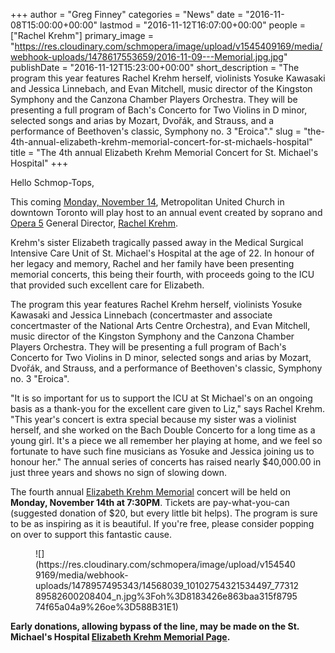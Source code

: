+++
author = "Greg Finney"
categories = "News"
date = "2016-11-08T15:00:00+00:00"
lastmod = "2016-11-12T16:07:00+00:00"
people = ["Rachel Krehm"]
primary_image = "https://res.cloudinary.com/schmopera/image/upload/v1545409169/media/webhook-uploads/1478617553659/2016-11-09---Memorial.jpg.jpg"
publishDate = "2016-11-12T15:23:00+00:00"
short_description = "The program this year features Rachel Krehm herself, violinists Yosuke Kawasaki and Jessica Linnebach, and Evan Mitchell, music director of the Kingston Symphony and the Canzona Chamber Players Orchestra. They will be presenting a full program of Bach&#039;s Concerto for Two Violins in D minor, selected songs and arias by Mozart, Dvořák, and Strauss, and a performance of Beethoven&#039;s classic, Symphony no. 3 &quot;Eroica&quot;."
slug = "the-4th-annual-elizabeth-krehm-memorial-concert-for-st-michaels-hospital"
title = "The 4th annual Elizabeth Krehm Memorial Concert for St. Michael&#039;s Hospital"
+++

Hello Schmop-Tops, 

This coming [Monday, November 14](https://www.facebook.com/events/1792049287730538/), Metropolitan United Church in downtown Toronto will play host to an annual event created by soprano and [Opera 5](/scene/companies/opera-5/) General Director, [Rachel Krehm](/scene/people/rachel-krehm/). 

Krehm's sister Elizabeth tragically passed away in the Medical Surgical Intensive Care Unit of St. Michael's Hospital at the age of 22. In honour of her legacy and memory, Rachel and her family have been presenting memorial concerts, this being their fourth, with proceeds going to the ICU that provided such excellent care for Elizabeth. 

The program this year features Rachel Krehm herself, violinists Yosuke Kawasaki and Jessica Linnebach (concertmaster and associate concertmaster of the National Arts Centre Orchestra), and Evan Mitchell, music director of the Kingston Symphony and the Canzona Chamber Players Orchestra. They will be presenting a full program of Bach's Concerto for Two Violins in D minor, selected songs and arias by Mozart, Dvořák, and Strauss, and a performance of Beethoven's classic, Symphony no. 3 "Eroica".

"It is so important for us to support the ICU at St Michael's on an ongoing basis as a thank-you for the excellent care given to Liz," says Rachel Krehm. "This year's concert is extra special because my sister was a violinist herself, and she worked on the Bach Double Concerto for a long time as a young girl. It's a piece we all remember her playing at home, and we feel so fortunate to have such fine musicians as Yosuke and Jessica joining us to honour her." The annual series of concerts has raised nearly $40,000.00 in just three years and shows no sign of slowing down. 

The fourth annual [Elizabeth Krehm Memorial](https://www.facebook.com/events/1792049287730538/) concert will be held on **Monday, November 14th at 7:30PM**. Tickets are pay-what-you-can (suggested donation of $20, but every little bit helps). The program is sure to be as inspiring as it is beautiful. If you're free, please consider popping on over to support this fantastic cause. 

<figure data-type="image">
![](https://res.cloudinary.com/schmopera/image/upload/v1545409169/media/webhook-uploads/1478957495343/14568039_10102754321534497_7731289582600208404_n.jpg%3Foh%3D8183426e863baa315f879574f65a04a9%26oe%3D588B31E1)
</figure>

**Early donations, allowing bypass of the line, may be made on the St. Michael's Hospital [Elizabeth Krehm Memorial Page](http://smh.convio.net/site/TR/Events/General?pxfid=3040&fr_id=1100&pg=fund).**

